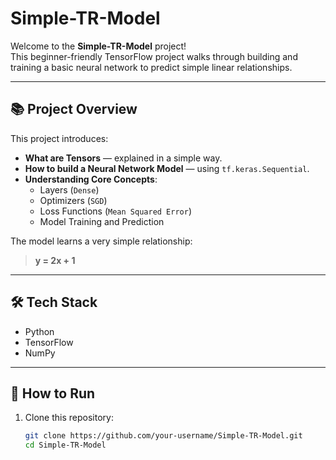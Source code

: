 # Simple-TR-Model

Welcome to the **Simple-TR-Model** project!  
This beginner-friendly TensorFlow project walks through building and training a basic neural network to predict simple linear relationships.

---

## 📚 Project Overview

This project introduces:
- **What are Tensors** — explained in a simple way.
- **How to build a Neural Network Model** — using `tf.keras.Sequential`.
- **Understanding Core Concepts**:
  - Layers (`Dense`)
  - Optimizers (`SGD`)
  - Loss Functions (`Mean Squared Error`)
  - Model Training and Prediction

The model learns a very simple relationship:  
> **y = 2x + 1**


---

## 🛠️ Tech Stack

- Python
- TensorFlow
- NumPy

---

## 🚀 How to Run

1. Clone this repository:
   ```bash
   git clone https://github.com/your-username/Simple-TR-Model.git
   cd Simple-TR-Model
